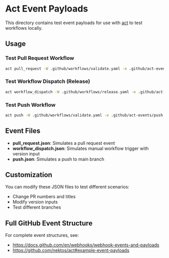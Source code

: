 # Act Event Payloads

This directory contains test event payloads for use with [act](https://github.com/nektos/act) to test workflows locally.

## Usage

### Test Pull Request Workflow
```bash
act pull_request -W .github/workflows/validate.yaml -e .github/act-events/pull_request.json
```

### Test Workflow Dispatch (Release)
```bash
act workflow_dispatch -W .github/workflows/release.yaml -e .github/act-events/workflow_dispatch.json
```

### Test Push Workflow
```bash
act push -W .github/workflows/validate.yaml -e .github/act-events/push.json
```

## Event Files

- **pull_request.json**: Simulates a pull request event
- **workflow_dispatch.json**: Simulates manual workflow trigger with version input
- **push.json**: Simulates a push to main branch

## Customization

You can modify these JSON files to test different scenarios:
- Change PR numbers and titles
- Modify version inputs
- Test different branches

## Full GitHub Event Structure

For complete event structures, see:
- https://docs.github.com/en/webhooks/webhook-events-and-payloads
- https://github.com/nektos/act#example-event-payloads


